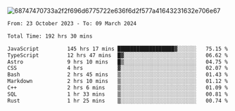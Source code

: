 ![68747470733a2f2f696d6775722e636f6d2f577a41643231632e706e67](https://github.com/koreoxy/koreoxy/assets/73381115/a29b30a2-7b86-4bf1-a3b8-5e7cb8eb1ab0)




<!--START_SECTION:waka-->

```txt
From: 23 October 2023 - To: 09 March 2024

Total Time: 192 hrs 30 mins

JavaScript         145 hrs 17 mins ██████████████████▓░░░░░░   75.15 %
TypeScript         12 hrs 47 mins  █▓░░░░░░░░░░░░░░░░░░░░░░░   06.62 %
Astro              9 hrs 10 mins   █▒░░░░░░░░░░░░░░░░░░░░░░░   04.75 %
CSS                4 hrs           ▓░░░░░░░░░░░░░░░░░░░░░░░░   02.07 %
Bash               2 hrs 45 mins   ▒░░░░░░░░░░░░░░░░░░░░░░░░   01.43 %
Markdown           2 hrs 10 mins   ▒░░░░░░░░░░░░░░░░░░░░░░░░   01.12 %
C++                2 hrs 6 mins    ▒░░░░░░░░░░░░░░░░░░░░░░░░   01.09 %
SQL                1 hr 33 mins    ▒░░░░░░░░░░░░░░░░░░░░░░░░   00.81 %
Rust               1 hr 25 mins    ▒░░░░░░░░░░░░░░░░░░░░░░░░   00.74 %
```

<!--END_SECTION:waka-->

